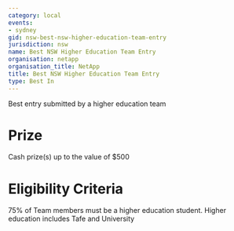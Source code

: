 ```yaml
---
category: local
events:
- sydney
gid: nsw-best-nsw-higher-education-team-entry
jurisdiction: nsw
name: Best NSW Higher Education Team Entry
organisation: netapp
organisation_title: NetApp
title: Best NSW Higher Education Team Entry
type: Best In
---
```


Best entry submitted by a  higher education team

# Prize
Cash prize(s) up to the value of $500

# Eligibility Criteria
75% of Team members must be a  higher education student. Higher education includes Tafe and University
